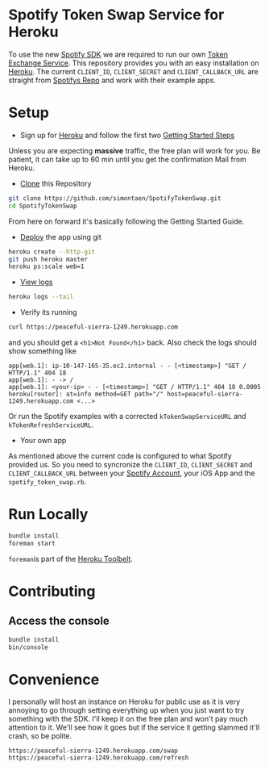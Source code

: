 # Spotify Token Swap Service for Heroku

To use the new [Spotify SDK](https://github.com/spotify/ios-sdk) we are required to run our own [Token Exchange Service](https://developer.spotify.com/technologies/spotify-ios-sdk/tutorial/#setting-up-your-token-exchange-service). This repository provides you with an easy installation on [Heroku](http://heroku.com/home). The current `CLIENT_ID`, `CLIENT_SECRET` and `CLIENT_CALLBACK_URL` are straight from [Spotifys Repo](https://github.com/spotify/ios-sdk/tree/master/Demo%20Projects) and work with their example apps.

# Setup

* Sign up for [Heroku](https://signup.heroku.com/) and follow the first two [Getting Started Steps](https://devcenter.heroku.com/articles/getting-started-with-ruby#introduction)

Unless you are expecting **massive** traffic, the free plan will work for you. Be patient, it can take up to 60 min until you get the confirmation Mail from Heroku.

* [Clone](https://devcenter.heroku.com/articles/getting-started-with-ruby#prepare-the-app) this Repository

```bash
git clone https://github.com/simontaen/SpotifyTokenSwap.git
cd SpotifyTokenSwap
```

From here on forward it's basically following the Getting Started Guide.

* [Deploy](https://devcenter.heroku.com/articles/getting-started-with-ruby#deploy-the-app) the app using git

```bash
heroku create --http-git
git push heroku master
heroku ps:scale web=1
```

* [View logs](https://devcenter.heroku.com/articles/getting-started-with-ruby#view-logs)

```bash
heroku logs --tail
```

* Verify its running

```bash
curl https://peaceful-sierra-1249.herokuapp.com
```

and you should get a `<h1>Not Found</h1>` back. Also check the logs should show something like

```
app[web.1]: ip-10-147-165-35.ec2.internal - - [<timestamp>] "GET / HTTP/1.1" 404 18
app[web.1]: - -> /
app[web.1]: <your-ip> - - [<timestamp>] "GET / HTTP/1.1" 404 18 0.0005
heroku[router]: at=info method=GET path="/" host=peaceful-sierra-1249.herokuapp.com <...>
```

Or run the Spotify examples with a corrected `kTokenSwapServiceURL` and `kTokenRefreshServiceURL`.

* Your own app

As mentioned above the current code is configured to what Spotify provided us. So you need to syncronize the `CLIENT_ID`, `CLIENT_SECRET` and `CLIENT_CALLBACK_URL` between your [Spotify Account](https://developer.spotify.com/my-applications/#!/applications), your iOS App and the `spotify_token_swap.rb`.

# Run Locally

```bash
bundle install
foreman start
```

`foreman`is part of the [Heroku Toolbelt](https://devcenter.heroku.com/articles/getting-started-with-ruby#set-up).

# Contributing

## Access the console

```bash
bundle install
bin/console
```

# Convenience

I personally will host an instance on Heroku for public use as it is very annoying to go through setting everything up when you just want to try something with the SDK. I'll keep it on the free plan and won't pay much attention to it. We'll see how it goes but if the service it getting slammed it'll crash, so be polite.

```
https://peaceful-sierra-1249.herokuapp.com/swap
https://peaceful-sierra-1249.herokuapp.com/refresh
```
